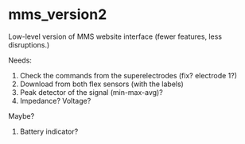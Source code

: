 # mms_version2
Low-level version of MMS website interface (fewer features, less disruptions.)

Needs: 
1. Check the commands from the superelectrodes (fix? electrode 1?)
2. Download from both flex sensors (with the labels)
3. Peak detector of the signal (min-max-avg)?
4. Impedance? Voltage? 


Maybe? 
1. Battery indicator? 

